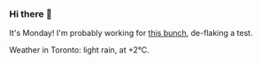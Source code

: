 ### Hi there :wave:

It's Monday! I'm probably working for [this bunch](https://github.com/kohofinancial), de-flaking a test.

Weather in Toronto: light rain, at +2°C.
